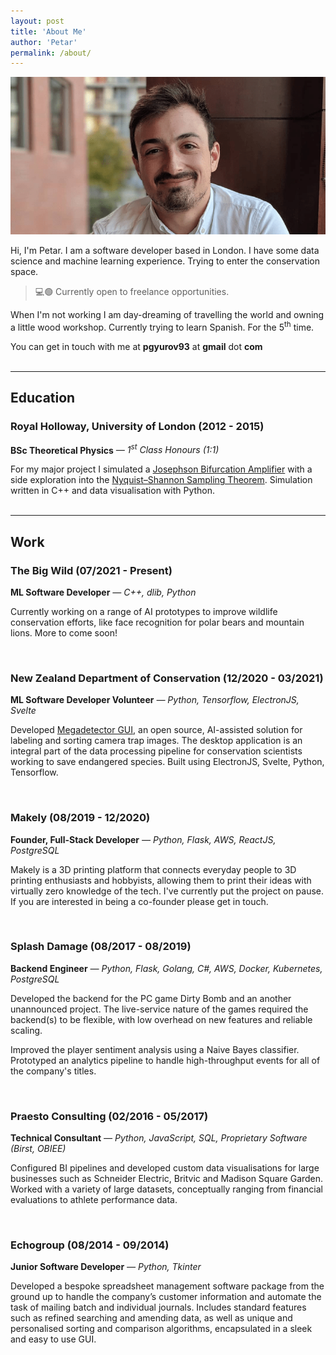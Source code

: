```yaml
---
layout: post
title: 'About Me'
author: 'Petar'
permalink: /about/
---
```


![Me](/assets/images/me.png)

Hi, I'm Petar. I am a software developer based in London. I have some data science and machine learning experience. Trying to enter the conservation space.

> 💻🟢 Currently open to freelance opportunities.

When I'm not working I am day-dreaming of travelling the world and owning a little wood workshop. Currently trying to learn Spanish. For the 5<sup>th</sup> time.

You can get in touch with me at **pgyurov93** at **gmail** dot **com**
<br>
<br>

<hr>

## Education

### Royal Holloway, University of London (2012 - 2015)

**BSc Theoretical Physics** <cite>&mdash; 1<sup>st</sup> Class Honours (1:1)</cite>

For my major project I simulated a [Josephson Bifurcation Amplifier](https://en.wikipedia.org/wiki/Josephson_effect) with
a side exploration into the [Nyquist–Shannon Sampling Theorem](https://en.wikipedia.org/wiki/Nyquist%E2%80%93Shannon_sampling_theorem). Simulation written in C++ and data visualisation with Python.
<br>
<br>

<hr>

## Work

### The Big Wild (07/2021 - Present)

**ML Software Developer** <cite>&mdash; C++, dlib, Python</cite>

Currently working on a range of AI prototypes to improve wildlife conservation efforts, like face recognition for polar bears and mountain lions. More to come soon!

<div class="catalogue-divider"></div>
<br>

### New Zealand Department of Conservation (12/2020 - 03/2021)

**ML Software Developer Volunteer** <cite>&mdash; Python, Tensorflow, ElectronJS, Svelte</cite>

Developed [Megadetector GUI](https://github.com/petargyurov/megadetector-gui), an open source, AI-assisted solution for labeling and sorting camera trap images. The desktop application is an integral part of the data processing pipeline for conservation scientists working to save endangered species. Built using ElectronJS, Svelte, Python, Tensorflow.

<div class="catalogue-divider"></div>
<br>

### Makely (08/2019 - 12/2020)

**Founder, Full-Stack Developer** <cite>&mdash; Python, Flask, AWS, ReactJS, PostgreSQL</cite>

Makely is a 3D printing platform that connects everyday people to 3D printing enthusiasts and hobbyists, allowing them to print their ideas with virtually zero knowledge of the tech. I've currently put the project
on pause. If you are interested in being a co-founder please get in touch.

<div class="catalogue-divider"></div>
<br>

### Splash Damage (08/2017 - 08/2019)

**Backend Engineer** <cite>&mdash; Python, Flask, Golang, C#, AWS, Docker, Kubernetes, PostgreSQL</cite>

Developed the backend for the PC game Dirty Bomb and an another unannounced project. The live-service nature of the games required the backend(s) to be flexible, with low overhead on new features and reliable scaling.

Improved the player sentiment analysis using a Naive Bayes classifier. Prototyped an analytics pipeline to handle high-throughput events for all of the company's titles.

<div class="catalogue-divider"></div>
<br>

### Praesto Consulting (02/2016 - 05/2017)

**Technical Consultant** <cite>&mdash; Python, JavaScript, SQL, Proprietary Software (Birst, OBIEE)</cite>

Configured BI pipelines and developed custom data visualisations for large businesses such as Schneider Electric, Britvic and Madison Square Garden. Worked with a variety of large datasets,
conceptually ranging from financial evaluations to athlete performance data.

<div class="catalogue-divider"></div>
<br>

### Echogroup (08/2014 - 09/2014)

**Junior Software Developer** <cite>&mdash; Python, Tkinter</cite>

Developed a bespoke spreadsheet management software package from the ground up to handle the company’s customer information and automate the task of mailing batch and individual journals. Includes standard features such as refined searching and amending data, as well as unique and personalised sorting and comparison algorithms, encapsulated in a sleek and easy to use GUI.
<br>

